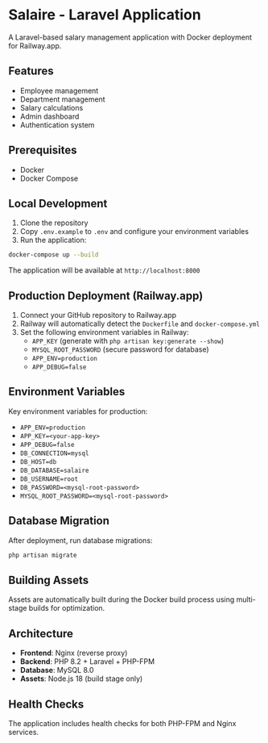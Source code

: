# Salaire - Laravel Application

A Laravel-based salary management application with Docker deployment for Railway.app.

## Features

- Employee management
- Department management
- Salary calculations
- Admin dashboard
- Authentication system

## Prerequisites

- Docker
- Docker Compose

## Local Development

1. Clone the repository
2. Copy `.env.example` to `.env` and configure your environment variables
3. Run the application:

```bash
docker-compose up --build
```

The application will be available at `http://localhost:8000`

## Production Deployment (Railway.app)

1. Connect your GitHub repository to Railway.app
2. Railway will automatically detect the `Dockerfile` and `docker-compose.yml`
3. Set the following environment variables in Railway:
   - `APP_KEY` (generate with `php artisan key:generate --show`)
   - `MYSQL_ROOT_PASSWORD` (secure password for database)
   - `APP_ENV=production`
   - `APP_DEBUG=false`

## Environment Variables

Key environment variables for production:

- `APP_ENV=production`
- `APP_KEY=<your-app-key>`
- `APP_DEBUG=false`
- `DB_CONNECTION=mysql`
- `DB_HOST=db`
- `DB_DATABASE=salaire`
- `DB_USERNAME=root`
- `DB_PASSWORD=<mysql-root-password>`
- `MYSQL_ROOT_PASSWORD=<mysql-root-password>`

## Database Migration

After deployment, run database migrations:

```bash
php artisan migrate
```

## Building Assets

Assets are automatically built during the Docker build process using multi-stage builds for optimization.

## Architecture

- **Frontend**: Nginx (reverse proxy)
- **Backend**: PHP 8.2 + Laravel + PHP-FPM
- **Database**: MySQL 8.0
- **Assets**: Node.js 18 (build stage only)

## Health Checks

The application includes health checks for both PHP-FPM and Nginx services.
